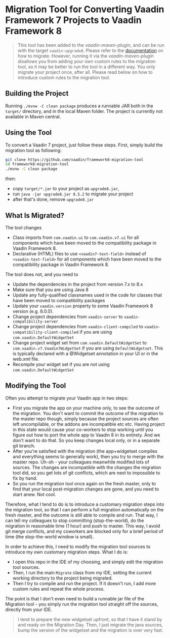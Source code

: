 # Migration Tool for Converting Vaadin Framework 7 Projects to Vaadin Framework 8

> This tool has been added to the _vaadin-maven-plugin_, and can be run with the target `vaadin:upgrade8`. Please refer to the [documentation](https://vaadin.com/docs/-/part/framework/migration/migrating-to-vaadin8.html) on how to migrate.
However, running it via the _vaadin-maven-plugin_ disallows you from adding your own custom rules to the migration tool, so it may be better to run the tool
in a different way. You only migrate your project once, after all. Please read below on how to introduce custom rules to the migration tool.

## Building the Project

Running `./mvnw -C clean package` produces a runnable JAR both in the `target/` directory, and in the local Maven folder. The project is currently not available in Maven central.

## Using the Tool
To convert a Vaadin 7 project, just follow these steps. First, simply build the migration tool as following:

```bash
git clone https://github.com/vaadin/framework8-migration-tool
cd framework8-migration-tool
./mvnw -C clean package
```

then:

* copy `target/*.jar` to your project as `upgrade8.jar`,
* run `java -jar upgrade8.jar 8.5.2` to migrate your project
* after that's done, remove `upgrade8.jar`

## What Is Migrated?

The tool changes
* Class imports from `com.vaadin.ui` to `com.vaadin.v7.ui` for all components which have been moved to the compatibility package in Vaadin Framework 8.
* Declarative (HTML) files to use `<vaadin7-text-field>` instead of `<vaadin-text-field>` for all components which have been moved to the compatibility package in Vaadin Framework 8.

The tool does not, and you need to
* Update the dependencies in the project from version 7.x to 8.x
* Make sure that you are using Java 8
* Update any fully-qualified classnames used in the code for classes that have been moved to compatibility packages
* Update your `vaadin.version` property to some Vaadin Framework 8 version (e.g. 8.0.0).
* Change project dependencies from `vaadin-server` to `vaadin-compatibility-server`
* Change project dependencies from `vaadin-client-compiled` to `vaadin-compatibility-client-compiled` if you are using `com.vaadin.DefaultWidgetSet`
* Change project widget set from `com.vaadin.DefaultWidgetSet` to `com.vaadin.v7.Vaadin7WidgetSet` if you are using `DefaultWidgetset`. This is typically declared with a @Widgetset annotation in your UI or in the web.xml file.
* Recompile your widget set if you are not using `com.vaadin.DefaultWidgetSet`

## Modifying the Tool

Often you attempt to migrate your Vaadin app in two steps:

* First you migrate the app on your machine only, to see the outcome of the migration. You don't want to commit the outcome of the migration to the master repo though,
  simply because the project sources are often left uncompilable, or the addons are incompatible etc etc. Having project in this state would cause your co-workers to stop working
  until you figure out how to port the whole app to Vaadin 8 in its entirety. And we don't want to do that. So you keep changes local only, or in a separate git branch.
* After you're satisfied with the migration (the app+widgetset compiles and everything seems to generally work), then you try to merge with the master repo. Uh-oh -
  your colleagues meanwhile modified lots of sources. The changes are incompatible with the changes the migration tool did, so you get lots of git conflicts,
  which are next to impossible to fix by hand.
* So you run the migration tool once again on the fresh master, only to find that your local post-migration changes are gone, and you need to start anew. Not cool.

Therefore, what I tend to do is to introduce a customary migration steps into the migration tool, so that I can perform a full migration automatically
on the fresh master, and the outcome is still able to compile and run. That way, I can tell my colleagues to stop committing (stop-the-world), do the migration in reasonable
time (1 hour) and push to master. This way, I avoid git merge conflicts, and my coworkers are blocked only for a brief period of time (the stop-the-world window is small).

In order to achieve this, I need to modify the migration tool sources to introduce my own customary migration steps.
What I do is:

* I open this repo in the IDE of my choosing, and simply edit the migration tool sources.
* Then, I run the main `Migrate` class from my IDE, setting the current working directory to the project being migrated.
* Then I try to compile and run the project. If it doesn't run, I add more custom rules and repeat the whole process.

The point is that I don't even need to build a runnable jar file of the Migration tool - you simply run the migration tool straight off the sources, directly from your IDE.

> I tend to prepare the new widgetset upfront, so that I have it stand by and ready on the Migration Day. Then, I just migrate the java sources,
bump the version of the widgetset and the migration is over very fast.
